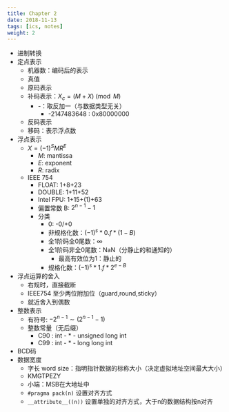 ```yaml
---
title: Chapter 2
date: 2018-11-13
tags: [ics, notes]
weight: 2
---
```


* 进制转换
* 定点表示
  * 机器数：编码后的表示
  * 真值
  * 原码表示
  * 补码表示：$X_c=(M+X)\pmod M$
    * -：取反加一（与数据类型无关）
      * -2147483648 : 0x80000000
  * 反码表示
  * 移码：表示浮点数
* 浮点表示
  * $X=(-1)^SMR^E$
    * $M$: mantissa
    * $E$: exponent
    * $R$: radix
  * IEEE 754
    * FLOAT: 1+8+23
    * DOUBLE: 1+11+52
    * Intel FPU: 1+15+(1)+63
    * 偏置常数 B: $2^{n-1}-1$
    * 分类
      * 0: -0/+0
      * 非规格化数：$(-1)^s * 0.f *(1-B)$
      * 全1阶码全0尾数：$\infty$ 
      * 全1阶码非全0尾数：NaN（分静止的和通知的）
        * 最高有效位为1：静止的
      * 规格化数：$(-1)^s*1.f*2^{e-B}$
* 浮点运算的舍入
  * 右规时，直接截断
  * IEEE754 至少两位附加位（guard,round,sticky）
  * 就近舍入到偶数
* 整数表示  
  * 有符号: $-2^{n-1}\sim(2^{n-1}-1)$
  * 整数常量（无后缀）
    * C90 : int - $*$ - unsigned long int
    * C99 : int - $*$ - long long int
* BCD码
* 数据宽度
  * 字长 word size：指明指针数据的标称大小（决定虚拟地址空间最大大小）
  * KMGTPEZY
  * 小端：MSB在大地址中
  * `#pragma pack(n)` 设置对齐方式
  * `__attribute__((n))` 设置单独的对齐方式，大于n的数据结构按n对齐
